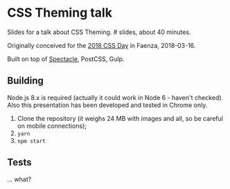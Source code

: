 CSS Theming talk
================

Slides for a talk about CSS Theming. # slides, about 40 minutes.

Originally conceived for the [2018 CSS Day](http://2018.cssday.it/talks.html#massimo-artizzu) in Faenza, 2018-03-16.

Built on top of [Spectacle](https://github.com/FormidableLabs/spectacle), PostCSS, Gulp.

## Building

Node.js 8.x is required (actually it could work in Node 6 - haven't checked). Also this presentation has been
developed and tested in Chrome only.

1. Clone the repository (it weighs 24 MB with images and all, so be careful on mobile connections);
2. `yarn`
3. `npm start`

## Tests

... what?
